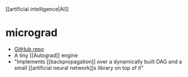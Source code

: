[[artificial intelligence|AI]] 

# micrograd
- [GitHub repo](https://github.com/karpathy/micrograd)
- A tiny [[Autograd]] engine
- "Implements [[backpropagation]] over a dynamically built DAG and a small [[artificial neural network]]s library on top of it"